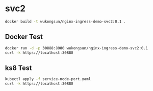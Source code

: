 # svc2

```bash
docker build -t wukongsun/nginx-ingress-demo-svc2:0.1 .
```

## Docker Test
```bash
docker run -d -p 30888:8080 wukongsun/nginx-ingress-demo-svc2:0.1
curl -k https://localhost:30888
```

## ks8 Test
```bash
kubectl apply -f service-node-port.yaml
curl -k https://localhost:30888
```